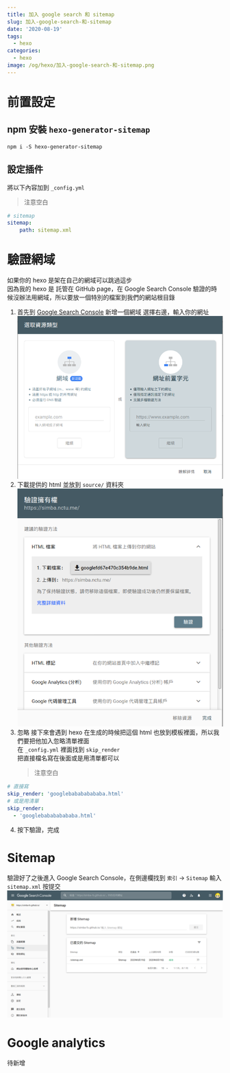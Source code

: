 ```yaml
---
title: 加入 google search 和 sitemap
slug: 加入-google-search-和-sitemap
date: '2020-08-19'
tags:
  - hexo
categories:
  - hexo
image: /og/hexo/加入-google-search-和-sitemap.png
---
```


# 前置設定

## npm 安裝 `hexo-generator-sitemap`

```
npm i -S hexo-generator-sitemap
```

## 設定插件

將以下內容加到 `_config.yml`

> 注意空白

```yaml
# sitemap
sitemap:
    path: sitemap.xml
```

# 驗證網域

如果你的 hexo 是架在自己的網域可以跳過這步  
因為我的 hexo 是 託管在 GitHub page，在 Google Search Console 驗證的時候沒辦法用網域，所以要放一個特別的檔案到我們的網站根目錄

1. 首先到 [Google Search Console](https://search.google.com/search-console/) 新增一個網域
   選擇右邊，輸入你的網址
   ![add demain](/images/google-search-analytics/addDomain.png)
2. 下載提供的 html 並放到 `source/` 資料夾
   ![download html file and place to source/](/images/google-search-analytics/verifyDomain.png)
3. 忽略
   接下來會遇到 hexo 在生成的時候把這個 html 也放到模板裡面，所以我們要把他加入忽略清單裡面  
   在 `_config.yml` 裡面找到 `skip_render`  
   把直接檔名寫在後面或是用清單都可以
    > 注意空白

```yaml
# 直接寫
skip_render: 'googlebabababababa.html'
# 或是用清單
skip_render:
  - 'googlebabababababa.html'
```

4. 按下驗證，完成

# Sitemap

驗證好了之後進入 Google Search Console，在側邊欄找到 `索引` -> `Sitemap`
輸入 `sitemap.xml` 按提交
![sitemap](/images/google-search-analytics/sitemap.png)

# Google analytics

待新增
